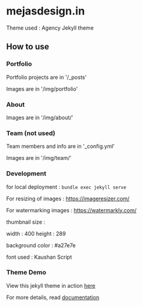 mejasdesign.in
====================
Theme used : Agency Jekyll theme

## How to use

### Portfolio 

Portfolio projects are in '/_posts'

Images are in '/img/portfolio'

### About

Images are in '/img/about/'

### Team (not used)

Team members and info are in '_config.yml'

Images are in '/img/team/'

### Development
for local deployment : `bundle exec jekyll serve`

For resizing of images : https://imageresizer.com/

For watermarking images : https://watermarkly.com/

thumbnail size :

width : 400
height : 289

background color : #a27e7e

font used : Kaushan Script


### Theme Demo

View this jekyll theme in action [here](https://y7kim.github.io/agency-jekyll-theme)

For more details, read [documentation](http://jekyllrb.com/)
